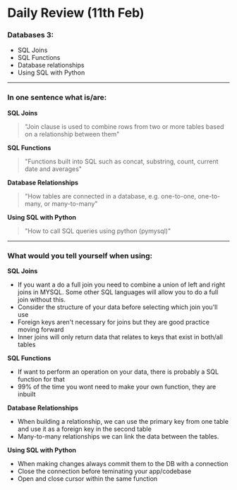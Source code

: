 # Daily Review (11th Feb)
### Databases 3:
- SQL Joins
- SQL Functions
- Database relationships
- Using SQL with Python

--- 

### In one sentence what is/are:

**SQL Joins**
> "Join clause is used to combine rows from two or more tables based on a relationship between them"

**SQL Functions**
> "Functions built into SQL such as concat, substring, count, current date and averages"

**Database Relationships**
> "How tables are connected in a database, e.g. one-to-one, one-to-many, or many-to-many" 

**Using SQL with Python**
> "How to call SQL queries using python (pymysql)"

---

### What would you tell yourself when using:

**SQL Joins**
- If you want a do a full join you need to combine a union of left and right joins in MYSQL. Some other SQL languages will allow you to do a full join without this.
- Consider the structure of your data before selecting which join you'll use
- Foreign keys aren't necessary for joins but they are good practice moving forward
- Inner joins will only return data that relates to keys that exist in both/all tables


**SQL Functions**
- If want to perform an operation on your data, there is probably a SQL function for that
- 99% of the time you wont need to make your own function, they are inbuilt

**Database Relationships**
- When building a relationship, we can use the primary key from one table and use it as a foreign key in the second table
- Many-to-many relationships we can link the data between the tables.

**Using SQL with Python**
- When making changes always commit them to the DB with a connection
- Close the connection before teminating your app/codebase
- Open and close cursor within the same function